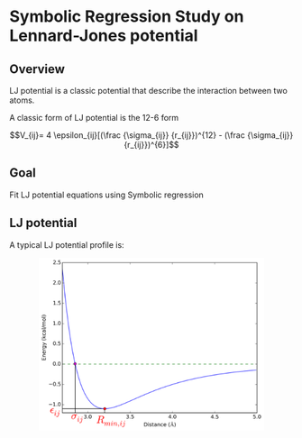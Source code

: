 # Symbolic Regression Study on Lennard-Jones potential

## Overview
LJ potential is a classic potential that describe the interaction between two atoms.

A classic form of LJ potential is the 12-6 form

$$V_{ij}= 4 \epsilon_{ij}[(\frac {\sigma_{ij}} {r_{ij}})^{12} - (\frac {\sigma_{ij}} {r_{ij}})^{6}]$$

## Goal
Fit LJ potential equations using Symbolic regression

## LJ potential

A typical LJ potential profile is:
<p align=center>
<img src="images/LJ.png" width=400>
<p>